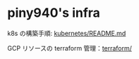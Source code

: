 # piny940's infra

k8s の構築手順: [kubernetes/README.md](kubernetes/README.md)

GCP リソースの terraform 管理：[terraform/](terraform)
